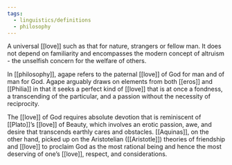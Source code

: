 ```yaml
---
tags:
  - linguistics/definitions
  - philosophy
---
```

A universal [[love]] such as that for nature, strangers or fellow man. It does not depend on familiarity and encompasses the modern concept of altruism - the unselfish concern for the welfare of others.

In [[philosophy]], agape refers to the paternal [[love]] of God for man and of man for God. Agape arguably draws on elements from both [[eros]] and [[Philia]] in that it seeks a perfect kind of [[love]] that is at once a fondness, a transcending of the particular, and a passion without the necessity of reciprocity.

The [[love]] of God requires absolute devotion that is reminiscent of [[Plato]]’s [[love]] of Beauty, which involves an erotic passion, awe, and desire that transcends earthly cares and obstacles. [[Aquinas]], on the other hand, picked up on the Aristotelian ([[Aristotle]]) theories of friendship and [[love]] to proclaim God as the most rational being and hence the most deserving of one’s [[love]], respect, and considerations.
